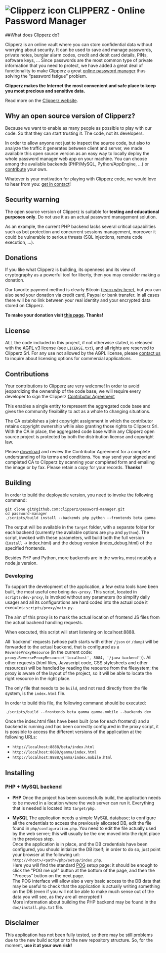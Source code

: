 # ![Clipperz icon][icon] CLIPPERZ - Online Password Manager

[icon]: ./Icon.png

##What does Clipperz do?

Clipperz is an online vault where you can store confidential data without worrying about security. It can be used to save and manage passwords, private notes, burglar alarm codes, credit and debit card details, PINs, software keys, …
Since passwords are the most common type of private information that you need to protect, we have added a great deal of functionality to make Clipperz a great [online password manager][home] thus solving the “password fatigue” problem.

**Clipperz makes the Internet the most convenient and safe place to keep you most precious and sensitive data.**

Read more on the [Clipperz website][home].

[home]: https://clipperz.is

## Why an open source version of Clipperz?

Because we want to enable as many people as possible to play with our code. So that they can start trusting it. The code, not its developers.

In order to allow anyone not just to inspect the source code, but also to analyze the traffic it generates between client and server, we made available this open source version as an easy way to locally deploy the whole password manager web app on your machine. You can choose among the available backends (PHP/MySQL, Python/AppEngine, …) or [contribute][CA] your own. 

Whatever is your motivation for playing with Clipperz code, we would love to hear from you: [get in contact][contact]!

## Security warning

The open source version of Clipperz is suitable for **testing and educational purposes only**. Do not use it as an actual password management solution.

As an example, the current PHP backend lacks several critical capabilities such as bot protection and concurrent sessions management, moreover it could be vulnerable to serious threats (SQL injections, remote code execution, ...).

[CA]: https://clipperz.is/open_source/contributor_agreement
[contact]: https://clipperz.is/about/contacts
[clipperz]: https://clipperz.is


## Donations
If you like what Clipperz is building, its openness and its view of cryptography as a powerful tool for liberty, then you may consider making a donation. 

Our favorite payment method is clearly Bitcoin ([learn why here][why]), but you can also send your donation via credit card, Paypal or bank transfer. In all cases there will be no link between your real identity and your encrypted data stored on Clipperz.

**To make your donation visit [this page][donations]. Thanks!**

[why]: https://clipperz.is/pricing/why_bitcoin
[donations]: https://clipperz.is/donations


## License
ALL the code included in this project, if not otherwise stated, is released with the [AGPL v3][agpl] license (see `LICENSE.txt`), and all rights are reserved to Clipperz Srl. For any use not allowed by the AGPL license, please [contact us][contact] to inquire about licensing options for commercial applications.

[agpl]: http://www.gnu.org/licenses/agpl.html


## Contributions
Your contributions to Clipperz are very welcome! In order to avoid jeopardizing the ownership of the code base, we will require every developer to sign the Clipperz [Contributor Agreement][CA]

This enables a single entity to represent the aggregated code base and gives the community flexibility to act as a whole to changing situations.

The CA establishes a joint copyright assignment in which the contributor retains copyright ownership while also granting those rights to Clipperz Srl. With the CA in place, the aggregated code base within any Clipperz open source project is protected by both the distribution license and copyright law.

Please [download][CA] and review the Contributor Agreement for a complete understanding of its terms and conditions. You may send your signed and completed CA to Clipperz by scanning your completed form and emailing the image or by fax. Please retain a copy for your records. **Thanks!**


## Building
In order to build the deployable version, you need to invoke the following command:

    git clone git@github.com:clipperz/password-manager.git
    cd password-manager
    ./scripts/build install --backends php python --frontends beta gamma
	
The output will be available in the `target` folder, with a separate folder for each backend (currently the available options are `php` and `python`).
The script, invoked with these parameters, will build both the full version (`install` -> index.html) and the debug version (index_debug.html) of the specified frontends.

Besides PHP and Python, more backends are in the works, most notably a node.js version.


### Developing
To support the development of the application, a few extra tools have been built, the most useful one being `dev-proxy`.
This script, located in `scripts/dev-proxy`, is invoked without any parameters (to simplify daily usage) and all its configurations are hard coded into the actual code it executes: `scripts/proxy/main.py`.

The aim of this proxy is to mask the actual location of frontend JS files from the actual backend handling requests.

When executed, this script will start listening on localhost:8888.

All 'backend' requests (whose path starts with either `/json` or `/dump`) will be forwarded to the actual backend, that is configured as a `ReverseProxyResource` (in the current code: `proxy.ReverseProxyResource('localhost', 8084, '/java-backend')`).
All other requests (html files, Javascript code, CSS stylesheets and other resources) will be handled by reading the resource from the filesystem; the proxy is aware of the layout of the project, so it will be able to locate the right resource in the right place.

The only file that needs to be `build`, and not read directly from the file system, is the `index.html` file.

In order to build this file, the following command should be executed:

	./scripts/build --frontends beta gamma gamma.mobile --backends dev


Once the index.html files have been built (one for each frontend) and a backend is running and has been correctly configured in the proxy script, it is possible to access the different versions of the application at the following URLs:

- `http://localhost:8888/beta/index.html`
- `http://localhost:8888/gamma/index.html`
- `http://localhost:8888/gamma/index.mobile.html`


## Installing

### PHP + MySQL backend

* **PHP**
  Once the project has been successfully build, the application needs to be moved in a location where the web server can run it. Everything that is needed is located into `target/php`.

* **MySQL**
  The application needs a simple MySQL database; to configure all the credentials to access the previously allocated DB, edit the file found in `php/configuration.php`. You need to edit the file actually used by the web server; this will usually be the one moved into the right place in the previous step.  
  Once the application is in place, and the DB credentials have been configured, you should initialize the DB itself; in order to do so, just point your browser at the following url: `http://<host>/<path>/php/setup/index.php`.  
  Here you will find the standard [POG][pog] setup page: it should be enough to click the "POG me up!" button at the bottom of the page, and then the "Process" button on the next page.  
  The POG interface will allow also a very basic access to the DB data that may be useful to check that the application is actually writing something on the DB (even if you will not be able to make much sense out of the data you will see, as they are all encrypted!)  
  More information about building the PHP backend may be found in the `doc/install.php.txt` file.


## Disclaimer

This application has not been fully tested, so there may be still problems due to the new build script or to the new repository structure. So, for the moment, **use it at your own risk!**


[pog]: http://www.phpobjectgenerator.com/
